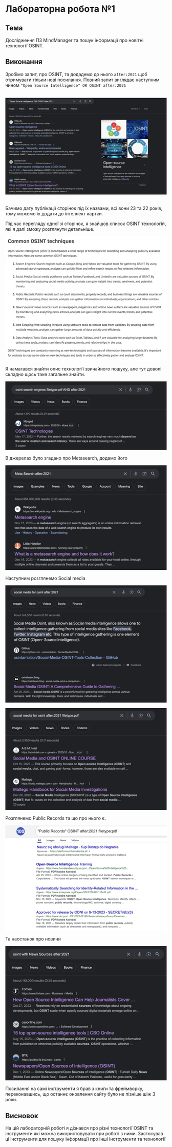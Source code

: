 # Лабораторна робота №1

## Тема

Дослідження ПЗ MindManager та пошук інформації про новітні технології OSINT.

## Виконання

Зробімо запит, про OSINT, та додадемо до нього `after:2021` щоб отримувати тільки нові посилання. Повний запит виглядає наступним чином `"Open Source Intelligence" OR OSINT after:2021`

&nbsp;
![Рисунок 1 - Сторінки про OSINT](image.png)
&nbsp;

Бачимо дату публікації сторінок під їх назвами, всі вони 23 та 22 років, тому можемо їх додати до інтеллект картки.

Під час перегляду одної зі сторінок, я знайшов список OSINT технологій, які я далі зможу розглянути детальніше.

![Рисунок 2 - Список OSINT технологій](image-1.png)

Я намагався знайти опис технології звичайного пошуку, але тут доволі складно щось таке загальне знайти.

![Рисунок 3 - Запит для простого пошуку](image-2.png)

В джерелах було згадано про Metasearch, додамо його

![Рисунок 4 - Пошук інформації про metasearch](image-3.png)

Наступним розглянемо Social media

![Рисунок 5 - Пошук інформаціх про Social Media](image-4.png)

![Рисунок 6 - Пошук pdf документів про Social Media](image-5.png)

Розглянемо Public Records та що про нього є.

![Рисунок 7 - Пошук про public records](image-7.png)

Та наостанок про новини

![Рисунок 8 - Пошук про новини](image-6.png)

Посилання на самі інструменти я брав з книги та фреймворку, переконавшись, що останнє оновлення сайту було не пізніше шіж 3 роки.

## Висновок

На цій лабораторній роботі я дізнався про різні технології OSINT та інструменти які можна використовувати при роботі з ними. Застосував ці інструменти для пошуку інформації про інші інструменти та технології